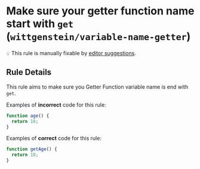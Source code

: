 # Make sure your getter function name start with `get` (`wittgenstein/variable-name-getter`)

💡 This rule is manually fixable by [editor suggestions](https://eslint.org/docs/developer-guide/working-with-rules#providing-suggestions).

## Rule Details

This rule aims to make sure you Getter Function variable name is end with `get`.

Examples of **incorrect** code for this rule:

```js
function age() {
  return 18;
}
```

Examples of **correct** code for this rule:

```js
function getAge() {
  return 18;
}
```

